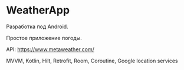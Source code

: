 # WeatherApp

Разработка под Android.

Простое приложение погоды.

API:
https://www.metaweather.com/

MVVM, Kotlin, Hilt, Retrofit, Room, Coroutine, Google location services



